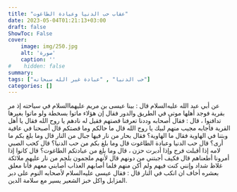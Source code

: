 ```yaml
---
title: "عقاب حب الدنيا وعبادة الطاغوت"
date: 2023-05-04T01:21:13+03:00
draft: false
ShowToc: False
cover:
    image: img/250.jpg
    alt: 'صورة'
    caption: ''
#    hidden: false
summary: 
tags: ["حب الدنيا" , "عبادة غير الله سبحانه"]
categories: []
---
```

عن أبي عبد الله عليه‌السلام قال : بينا عيسى بن مريم عليهما‌السلام
في سياحته إذ مر بقرية فوجد أهلها موتى في الطريق والدور فقال إن
هؤلاء ماتوا بسخطة ولو ماتوا بغيرها تدافنوا ، قال : فقال أصحابه وددنا
تعرفنا قصتهم فقيل له نادهم يا روح الله فقال يا أهل القرية فأجابه مجيب
منهم لبيك يا روح الله قال ما حالكم وما قصتكم قال أصبحنا في عافية
وبتنا في الهاوية فقال ما الهاوية؟ فقال بحار من نار فيها جبال من النار
قال وما بلغ بكم ما أرى؟ قال حب الدنيا وعبادة الطاغوت قال وما
بلغ بكم من حب الدنيا؟ قال كحب الصبي لامه إذا أقبلت فرح وإذا
أدبرت حزن ، قال وما بلغ من عبادتكم الطاغوت؟ قال كانوا إذا أمرونا
أطعناهم قال فكيف أجبتني من دونهم قال لأنهم ملجمون بلجم من نار
عليهم ملائكة غلاظ شداد وإنني كنت فيهم ولم أكن منهم فلما أصابهم
العذاب أصابني معهم فأنا معلق بعشره أخاف ان انكب في النار قال :
فقال عيسى عليه‌السلام لأصحابه النوم على دبر المزابل واكل خبز الشعير يسير
مع سلامة الدين.
 

